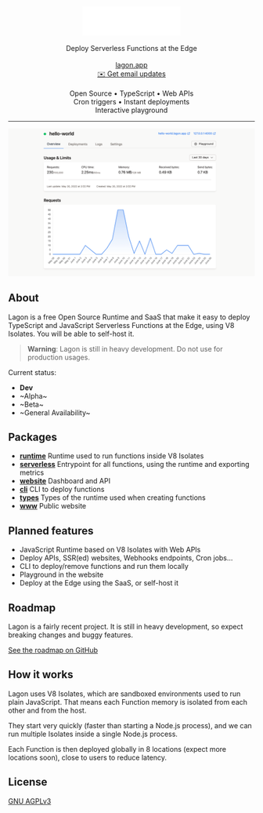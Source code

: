 <p align="center">
  <picture>
    <source media="(prefers-color-scheme: dark)" srcset="./assets/logo-white.png">
    <source media="(prefers-color-scheme: light)" srcset="./assets/logo-black.png">
    <img alt="Lagon logo" height="60px" src="./assets/logo-white.png">
  </picture>
  <p align="center">
    Deploy Serverless Functions at the Edge
    <br />
    <br />
    <a align="center" href="https://lagon.app">
      lagon.app
    </a>
    <br />
    <a align="center" href="https://tally.so/r/n9q1Rp">
      ✉️ Get email updates
    </a>
    <br />
    <br />
    Open Source • TypeScript • Web APIs
    <br />
    Cron triggers • Instant deployments
    <br />
    Interactive playground
  </p>
</p>

<hr />

![Dashboard](./assets/dashboard.png)

## About

Lagon is a free Open Source Runtime and SaaS that make it easy to deploy TypeScript and JavaScript Serverless Functions at the Edge, using V8 Isolates. You will be able to self-host it.

> **Warning**: Lagon is still in heavy development. Do not use for production usages.

Current status:
- **Dev**
- ~Alpha~
- ~Beta~
- ~General Availability~

## Packages

- **[runtime](./packages/runtime)** Runtime used to run functions inside V8 Isolates
- **[serverless](./packages/serverless)** Entrypoint for all functions, using the runtime and exporting metrics
- **[website](./packages/website)** Dashboard and API
- **[cli](./packages/cli)** CLI to deploy functions
- **[types](./packages/types)** Types of the runtime used when creating functions
- **[www](./www)** Public website

## Planned features

- JavaScript Runtime based on V8 Isolates with Web APIs
- Deploy APIs, SSR(ed) websites, Webhooks endpoints, Cron jobs...
- CLI to deploy/remove functions and run them locally
- Playground in the website
- Deploy at the Edge using the SaaS, or self-host it

## Roadmap

Lagon is a fairly recent project. It is still in heavy development, so expect breaking changes and buggy features.

[See the roadmap on GitHub](https://github.com/orgs/lagonapp/projects/1)

## How it works

Lagon uses V8 Isolates, which are sandboxed environments used to run plain JavaScript. That means each Function memory is isolated from each other and from the host.

They start very quickly (faster than starting a Node.js process), and we can run multiple Isolates inside a single Node.js process.

Each Function is then deployed globally in 8 locations (expect more locations soon), close to users to reduce latency.

## License

[GNU AGPLv3](./LICENSE)
